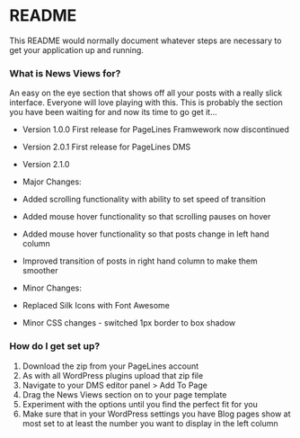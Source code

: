 # README #

This README would normally document whatever steps are necessary to get your application up and running.

### What is News Views for? ###

An easy on the eye section that shows off all your posts with a really slick interface. Everyone will love playing with this. This is probably the section you have been waiting for and now its time to go get it...


* Version 1.0.0 
First release for PageLines Framwework now discontinued

* Version 2.0.1
First release for PageLines DMS

* Version 2.1.0
* Major Changes:
* Added scrolling functionality with ability to set speed of transition
* Added mouse hover functionality so that scrolling pauses on hover 
* Added mouse hover functionality so that posts change in left hand column
* Improved transition of posts in right hand column to make them smoother

* Minor Changes:
* Replaced Silk Icons with Font Awesome
* Minor CSS changes - switched 1px border to box shadow



### How do I get set up? ###

1. Download the zip from your PageLines account
2. As with all WordPress plugins upload that zip file
3. Navigate to your DMS editor panel > Add To Page
4. Drag the News Views section on to your page template
5. Experiment with the options until you find the perfect fit for you
6. Make sure that in your WordPress settings you have Blog pages show at most set to at least the number you want to display in the left column
